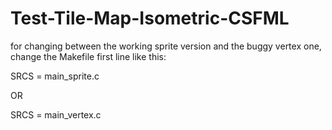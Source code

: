 # Test-Tile-Map-Isometric-CSFML

for changing between the working sprite version and the buggy vertex one, change the Makefile first line like this:

SRCS	=	main_sprite.c

OR

SRCS	= main_vertex.c
